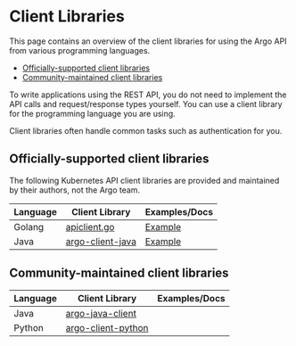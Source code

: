# Client Libraries

This page contains an overview of the client libraries for using the Argo API from various programming languages.

* [Officially-supported client libraries](#officially-supported-client-libraries)
* [Community-maintained client libraries](#community-maintained-client-libraries)

To write applications using the  REST API, you do not need to implement the API calls and request/response types yourself. You can use a client library for the programming language you are using.

 Client libraries often handle common tasks such as authentication for you. 

## Officially-supported client libraries

The following Kubernetes API client libraries are provided and maintained by their authors, not the Argo team.

| Language | Client Library | Examples/Docs |
|----------|----------------|---------------|
| Golang   | [apiclient.go](https://github.com/argoproj/argo/blob/master/pkg/apiclient/apiclient.go) | [Example](https://github.com/argoproj/argo/blob/master/cmd/argo/commands/submit.go)
| Java     | [argo-client-java](https://github.com/argoproj-labs/argo-client-java) | [Example](java-test) |

## Community-maintained client libraries

| Language | Client Library | Examples/Docs |
|----------|----------------|---------------|
| Java     | [argo-java-client](https://github.com/argoproj-labs/argo-java-client) | |
| Python   | [argo-client-python](https://github.com/CermakM/argo-client-python) | | 



